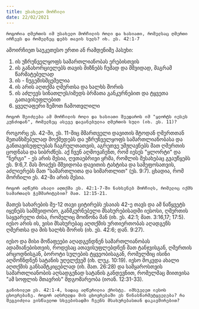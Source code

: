```yaml
---
title: უსახელო მორჩილი 
date: 22/02/2021
---
```


`როგორია ღმერთის იმ უსახელო მორჩილის როლი და ხასიათი, რომელსაც ღმერთი ირჩევს და რომელზეც დებს თავის სულს? იხ. ეს. 42:1-7`

ამოირჩიეთ საუკეთესო  ერთი ან რამდენიმე პასუხი:

1. ის უზრუნველყოფს სამართლიანობას ერებისთვის
2. ის განახორციელებს თავის მიზნებს ჩუმად და მშვიდად, მაგრამ წარმატებულად
3. ის - ნუგეშისმცემელია
4. ის არის აღთქმა ღმერთსა და ხალხს შორის
5. ის აძლევს სინათლეს/იმედს ბრმათა განკურნებით და ტყვეთა გათავისუფლებით
6. ყველაფერი ზემოთ ჩამოთვლილი

`როგორ შეიძლება ამ მორჩილის როლი და ხასიათი შეედაროს იმ "ყლორტს იესეს კუნძიდან", რომელზეც ასევე დავანებულია ღმერთის სული (იხ. ეს. 11)?`

როგორც ეს. 42-ში, ეს. 11-შიც მმართველი დავითის შტოდან ღმერთთან შეთანხმებულად მოქმედებს და უზრუნველყოფს სამართლიანობასა და განთავისუფლებას ჩაგრულთათვის, აგრეთვე უმჟღავნებს მათ ღმერთის ცოდნასა და სიბრძნეს. აქ ჩვენ აღმოვაჩენთ, რომ იესეს "ყლორტი" და "ნერგი" - ეს არის მესია, ღვთაებრივი ყრმა, რომლის შესახებაც გვაუწყებს ეს. 9:6,7. მას მოაქვს მშვიდობა დავითის ტახტისა და სამეფოსათვის, აძლიერებს მათ "სამართლითა და სიმართლით" (ეს. 9:7). ცხადია, რომ მორჩილი ეს. 42-ში  არის მესია.

`როგორ აღწერს ახალი აღთქმა ეს. 42:1-7-ში ნახსენებ მორჩილს, რომელიც იქმს სამართალს ჭეშმარიტებით? მათ. 12:15-21.`

მათეს სახარების მე-12 თავი ციტირებს ესაიას 42-ე თავს და ამ ნაწყვეტს იყენებს სამშვიდობო, განმკურნებელი მსახურებისადმი იესოსი, ღმერთის საყვარელი ძისა, რომელიც მოიწონა მან (იხ. ეს. 42:1; მათ. 3:16,17; 17:5). იესო არის ის, ვისი მსახურებაც აღთქმის ურთიერთობას აღადგენს ღმერთსა და მის ხალხს შორის (იხ. ეს. 42:6; დან. 9:27).

იესო და მისი მოწაფეები აღადგენდნენ სამართლიანობას ადამიანებისთვის, როდესაც ათავისუფლებდნენ მათ ტანჯვისგან,  ღმერთის არცოდნისგან, ბოროტი სულების ტყვეობისაგან, რომელშიც ისინი აღმოჩნდნენ სატანის უღელქვეშ (იხ. ლუკ. 10:19). იესო მოკვდა ახალი აღთქმის განსამტკიცებლად (იხ. მათ. 26:28) და სამყაროსთვის სამართლიანობის აღსადგენად სატანის განდევნით, რომელმაც მიითვისა "ამ სოფლის მთავრის" მდგომარეობა (იოან. 12:31-33).

`განიხილეთ ეს. 42:1-4, სადაც აღწერილია ქრისტე. იმსჯელეთ იესოს ცხოვრებაზე. როგორ აღსრულდა მის ცხოვრებაში ეს წინასწარმეტყველება? რა შეგვიძლია ვისწავლოთ სხვებისადმი ჩვენს მსახურებასთან დაკავშირებით?`